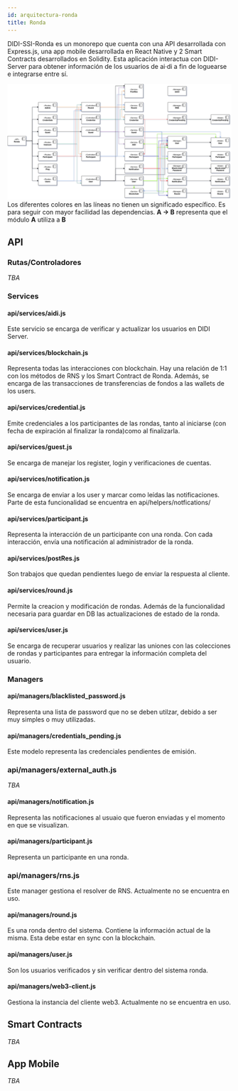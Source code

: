 ```yaml
---
id: arquitectura-ronda
title: Ronda
---
```


DIDI-SSI-Ronda es un monorepo que cuenta con una API desarrollada con Express.js, una app mobile desarrollada en React Native y 2 Smart Contracts desarrollados en Solidity.
Esta aplicación interactua con DIDI-Server para obtener información de los usuarios de ai·di a fin de loguearse e integrarse entre sí.

![Ronda](./images/didi-ssi-ronda.png)
Los diferentes colores en las líneas no tienen un significado específico. Es para seguir con mayor facilidad las dependencias. **A -> B** representa que el módulo **A** utiliza a **B**

## API
### Rutas/Controladores
*TBA*

### Services
#### api/services/aidi.js
Este servicio se encarga de verificar y actualizar los usuarios en DIDI Server.

#### api/services/blockchain.js
Representa todas las interacciones con blockchain. Hay una relación de 1:1 con los métodos de RNS y los Smart Contract de Ronda. Además, se encarga de las transacciones de transferencias de fondos a las wallets de los users.

#### api/services/credential.js
Emite credenciales a los participantes de las rondas, tanto al iniciarse (con fecha de expiración al finalizar la ronda)como al finalizarla.

#### api/services/guest.js
Se encarga de manejar los register, login y verificaciones de cuentas.

#### api/services/notification.js
Se encarga de enviar a los user y marcar como leídas las notificaciones. Parte de esta funcionalidad se encuentra en api/helpers/notfications/

#### api/services/participant.js
Representa la interacción de un participante con una ronda. Con cada interacción, envía una notificación al administrador de la ronda.

#### api/services/postRes.js
Son trabajos que quedan pendientes luego de enviar la respuesta al cliente. 

#### api/services/round.js
Permite la creacion y modificación de rondas. Además de la funcionalidad necesaria para guardar en DB las actualizaciones de estado de la ronda. 

#### api/services/user.js
Se encarga de recuperar usuarios y realizar las uniones con las colecciones de rondas y participantes para entregar la información completa del usuario.

### Managers
#### api/managers/blacklisted_password.js
Representa una lista de password que no se deben utilzar, debido a ser muy simples o muy utilizadas.

#### api/managers/credentials_pending.js
Este modelo representa las credenciales pendientes de emisión.

### api/managers/external_auth.js
*TBA*

#### api/managers/notification.js
Representa las notificaciones al usuaio que fueron enviadas y el momento en que se visualizan.

#### api/managers/participant.js
Representa un participante en una ronda.

### api/managers/rns.js
Este manager gestiona el resolver de RNS. Actualmente no se encuentra en uso.

#### api/managers/round.js
Es una ronda dentro del sistema. Contiene la información actual de la misma. Esta debe estar en sync con la blockchain.

#### api/managers/user.js
Son los usuarios verificados y sin verificar dentro del sistema ronda. 

#### api/managers/web3-client.js
Gestiona la instancia del cliente web3. Actualmente no se encuentra en uso.

## Smart Contracts
*TBA*

## App Mobile
*TBA*